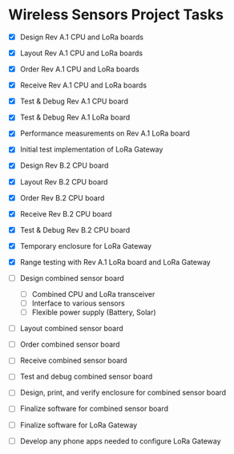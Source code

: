 # Wireless Sensors Project Tasks

- [x] Design Rev A.1 CPU and LoRa boards
- [x] Layout Rev A.1 CPU and LoRa boards
- [x] Order Rev A.1 CPU and LoRa boards
- [x] Receive Rev A.1 CPU and LoRa boards
- [x] Test & Debug Rev A.1 CPU board
- [x] Test & Debug Rev A.1 LoRa board
- [x] Performance measurements on Rev A.1 LoRa board
- [x] Initial test implementation of LoRa Gateway
- [x] Design Rev B.2 CPU board
- [x] Layout Rev B.2 CPU board
- [x] Order Rev B.2 CPU board
- [x] Receive Rev B.2 CPU board
- [x] Test & Debug Rev B.2 CPU board
- [x] Temporary enclosure for LoRa Gateway
- [x] Range testing with Rev A.1 LoRa board and LoRa Gateway
- [ ] Design combined sensor board
    - [ ] Combined CPU and LoRa transceiver
    - [ ] Interface to various sensors
    - [ ] Flexible power supply (Battery, Solar)
- [ ] Layout combined sensor board
- [ ] Order combined sensor board
- [ ] Receive combined sensor board
- [ ] Test and debug combined sensor board
- [ ] Design, print, and verify enclosure for combined sensor board
- [ ] Finalize software for combined sensor board
- [ ] Finalize software for LoRa Gateway
- [ ] Develop any phone apps needed to configure LoRa Gateway

